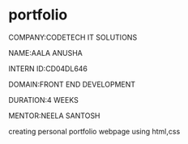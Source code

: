 # portfolio
COMPANY:CODETECH IT SOLUTIONS

NAME:AALA ANUSHA

INTERN ID:CD04DL646

DOMAIN:FRONT END DEVELOPMENT

DURATION:4 WEEKS

MENTOR:NEELA SANTOSH

creating personal portfolio webpage using html,css 
